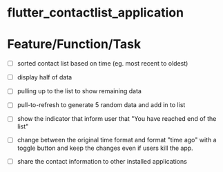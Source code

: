 # flutter_contactlist_application

# Feature/Function/Task
-[ ] sorted contact list based on time (eg. most recent to oldest)
-[ ] display half of data
-[ ] pulling up to the list to show remaining data
-[ ] pull-to-refresh to generate 5 random data and add in to list
-[ ] show the indicator that inform user that "You have reached end of the list"
-[ ] change between the original time format and format "time ago" with a toggle button and keep the changes even if users kill the app.
-[ ] share the contact information to other installed applications



